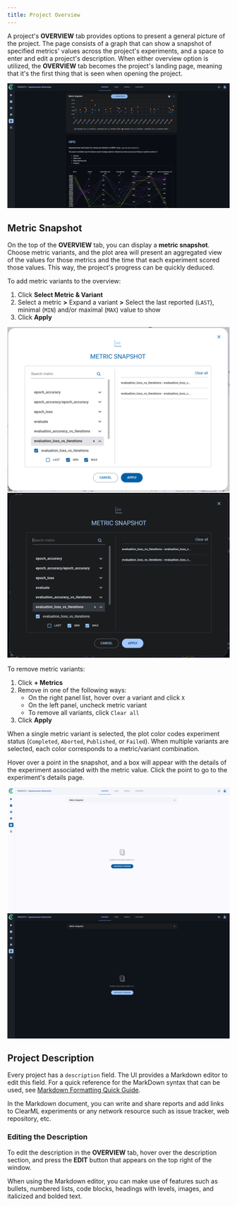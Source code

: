 ```yaml
---
title: Project Overview
---
```


A project's **OVERVIEW** tab provides options to present a general picture of the project. The page consists of a graph 
that can show a snapshot of specified metrics' values across the project's experiments, and a space to enter and edit a 
project's description. When either overview option is utilized, the **OVERVIEW** tab becomes the project's landing page, 
meaning that it's the first thing that is seen when opening the project. 


![Project overview](../img/webapp_project_overview.png)

## Metric Snapshot

On the top of the **OVERVIEW** tab, you can display a **metric snapshot**. Choose metric variants, and the plot area 
will present an aggregated view of the values for those metrics and the time that each experiment scored those values. 
This way, the project's progress can be quickly deduced.

To add metric variants to the overview:
1. Click **Select Metric & Variant**
1. Select a metric **>** Expand a variant **>** Select the last reported (`LAST`), minimal (`MIN`) and/or maximal (`MAX`) 
value to show
1. Click **Apply**

<div class="max-w-75">

![Metric Snapshot selection](../img/webapp_metric_snapshot_selection.png#light-mode-only)
![Metric Snapshot selection](../img/webapp_metric_snapshot_selection_dark.png#dark-mode-only)

</div>

To remove metric variants:
1. Click **+ Metrics** 
1. Remove in one of the following ways:
   * On the right panel list, hover over a variant and click `X` 
   * On the left panel, uncheck metric variant
   * To remove all variants, click `Clear all`
1. Click **Apply**


When a single metric variant is selected, the plot color codes experiment status 
(`Completed`, `Aborted`, `Published`, or `Failed`). When multiple variants are selected, each color corresponds to a 
metric/variant combination. 

Hover over a point in the snapshot, and a box will appear with the details of the experiment associated with the metric 
value. Click the point to go to the experiment's details page.

![Project overview tab gif](../img/gif/webapp_metric_snapshot.gif#light-mode-only)
![Project overview tab gif](../img/gif/webapp_metric_snapshot_dark.gif#dark-mode-only)

## Project Description

Every project has a `description` field. The UI provides a Markdown editor to edit this field. For a quick reference for 
the MarkDown syntax that can be used, see [Markdown Formatting Quick Guide](webapp_reports.md#markdown-formatting-quick-guide).

In the Markdown document, you can write and share reports and add links to ClearML experiments 
or any network resource such as issue tracker, web repository, etc.

### Editing the Description

To edit the description in the **OVERVIEW** tab, hover over the description section, and press the **EDIT** button that
appears on the top right of the window. 

When using the Markdown editor, you can make use of features such as bullets, 
numbered lists, code blocks, headings with levels, images, and italicized and bolded text.   
